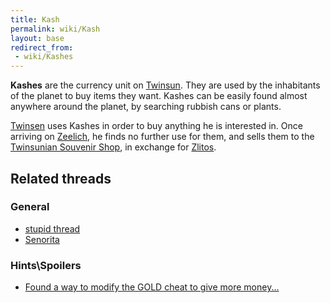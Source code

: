 ```yaml
---
title: Kash
permalink: wiki/Kash
layout: base
redirect_from:
 - wiki/Kashes
---
```


**Kashes** are the currency unit on [Twinsun](Twinsun "wikilink"). They
are used by the inhabitants of the planet to buy items they want. Kashes
can be easily found almost anywhere around the planet, by searching
rubbish cans or plants.

[Twinsen](Twinsen "wikilink") uses Kashes in order to buy anything he is
interested in. Once arriving on [Zeelich](Zeelich "wikilink"), he finds
no further use for them, and sells them to the [Twinsunian Souvenir
Shop](Twinsunian_Souvenir_Shop "wikilink"), in exchange for
[Zlitos](Zlito "wikilink").

## Related threads

### General

- [stupid thread](https://forum.magicball.net/showthread.php?t=8493)
- [Senorita](https://forum.magicball.net/showthread.php?t=6333)

### Hints\Spoilers

- [Found a way to modify the GOLD cheat to give more
  money...](https://forum.magicball.net/showthread.php?t=7721)
